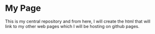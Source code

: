 # My Page
This is my central repository and from here, I will create the html that will link to my other web pages which I will be hosting on github pages.
